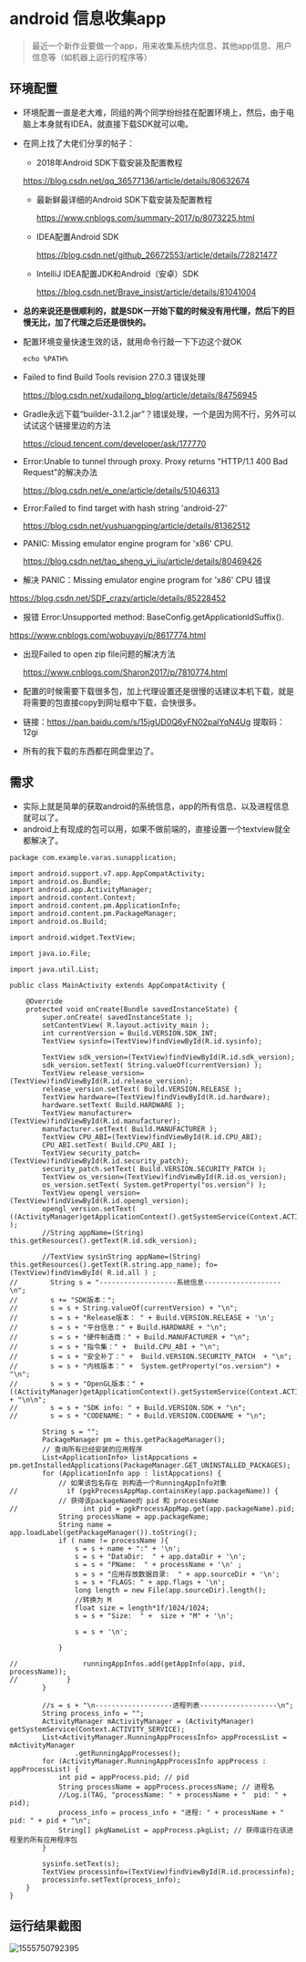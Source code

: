 # android 信息收集app

> 最近一个新作业要做一个app，用来收集系统内信息、其他app信息、用户信息等（如机器上运行的程序等）

## 环境配置

- 环境配置一直是老大难，同组的两个同学纷纷挂在配置环境上，然后，由于电脑上本身就有IDEA，就直接下载SDK就可以嘞。

- 在网上找了大佬们分享的帖子：

  -  2018年Android SDK下载安装及配置教程

    https://blog.csdn.net/qq_36577136/article/details/80632674

  - 最新鲜最详细的Android SDK下载安装及配置教程

    https://www.cnblogs.com/summary-2017/p/8073225.html

  - IDEA配置Android SDK

    https://blog.csdn.net/github_26672553/article/details/72821477

  - IntelliJ IDEA配置JDK和Android（安卓）SDK

    https://blog.csdn.net/Brave_insist/article/details/81041004

- **总的来说还是很顺利的，就是SDK一开始下载的时候没有用代理，然后下的巨慢无比，加了代理之后还是很快的。**

- 配置环境变量快速生效的话，就用命令行敲一下下边这个就OK

  ```
  echo %PATH%
  ```

- Failed to find Build Tools revision 27.0.3 错误处理

  https://blog.csdn.net/xudailong_blog/article/details/84756945

- Gradle永远下载“builder-3.1.2.jar”？错误处理，一个是因为网不行，另外可以试试这个链接里边的方法

  https://cloud.tencent.com/developer/ask/177770

- Error:Unable to tunnel through proxy. Proxy returns "HTTP/1.1 400 Bad Request"的解决办法

  https://blog.csdn.net/e_one/article/details/51046313

- Error:Failed to find target with hash string 'android-27'

  https://blog.csdn.net/yushuangping/article/details/81362512

- PANIC: Missing emulator engine program for 'x86' CPU.

  https://blog.csdn.net/tao_sheng_yi_jiu/article/details/80469426

-  解决 PANIC：Missing emulator engine program for 'x86' CPU 错误

  https://blog.csdn.net/SDF_crazy/article/details/85228452
  

-  报错 Error:Unsupported method: BaseConfig.getApplicationIdSuffix().

  https://www.cnblogs.com/wobuyayi/p/8617774.html

- 出现Failed to open zip file问题的解决方法

  https://www.cnblogs.com/Sharon2017/p/7810774.html



- 配置的时候需要下载很多包，加上代理设置还是很慢的话建议本机下载，就是将需要的包直接copy到网址框中下载，会快很多。
- 链接：https://pan.baidu.com/s/15jgUD0Q6yFN02palYqN4Ug 
  提取码：12gi 
- 所有的我下载的东西都在网盘里边了。

## 需求

- 实际上就是简单的获取android的系统信息，app的所有信息、以及进程信息就可以了。
- android上有现成的包可以用，如果不做前端的，直接设置一个textview就全都解决了。

```
package com.example.varas.sunapplication;

import android.support.v7.app.AppCompatActivity;
import android.os.Bundle;
import android.app.ActivityManager;
import android.content.Context;
import android.content.pm.ApplicationInfo;
import android.content.pm.PackageManager;
import android.os.Build;

import android.widget.TextView;

import java.io.File;

import java.util.List;

public class MainActivity extends AppCompatActivity {

    @Override
    protected void onCreate(Bundle savedInstanceState) {
        super.onCreate( savedInstanceState );
        setContentView( R.layout.activity_main );
        int currentVersion = Build.VERSION.SDK_INT;
        TextView sysinfo=(TextView)findViewById(R.id.sysinfo);

        TextView sdk_version=(TextView)findViewById(R.id.sdk_version);
        sdk_version.setText( String.valueOf(currentVersion) );
        TextView release_version=(TextView)findViewById(R.id.release_version);
        release_version.setText( Build.VERSION.RELEASE );
        TextView hardware=(TextView)findViewById(R.id.hardware);
        hardware.setText( Build.HARDWARE );
        TextView manufacturer=(TextView)findViewById(R.id.manufacturer);
        manufacturer.setText( Build.MANUFACTURER );
        TextView CPU_ABI=(TextView)findViewById(R.id.CPU_ABI);
        CPU_ABI.setText( Build.CPU_ABI );
        TextView security_patch=(TextView)findViewById(R.id.security_patch);
        security_patch.setText( Build.VERSION.SECURITY_PATCH );
        TextView os_version=(TextView)findViewById(R.id.os_version);
        os_version.setText( System.getProperty("os.version") );
        TextView opengl_version=(TextView)findViewById(R.id.opengl_version);
        opengl_version.setText( ((ActivityManager)getApplicationContext().getSystemService(Context.ACTIVITY_SERVICE)).getDeviceConfigurationInfo().getGlEsVersion() );
        //String appName=(String) this.getResources().getText(R.id.sdk_version);

        //TextView sysinString appName=(String) this.getResources().getText(R.string.app_name); fo=(TextView)findViewById( R.id.all ) ;
//        String s = "-------------------系统信息-------------------\n";
//        s += "SDK版本：";
//        s = s + String.valueOf(currentVersion) + "\n";
//        s = s + "Release版本： " + Build.VERSION.RELEASE + '\n';
//        s = s + "平台信息：" + Build.HARDWARE + "\n";
//        s = s + "硬件制造商：" + Build.MANUFACTURER + "\n";
//        s = s + "指令集：" +  Build.CPU_ABI + "\n";
//        s = s + "安全补丁：" +  Build.VERSION.SECURITY_PATCH  + "\n";
//        s = s + "内核版本：" +  System.getProperty("os.version") + "\n";
//        s = s + "OpenGL版本：" +  ((ActivityManager)getApplicationContext().getSystemService(Context.ACTIVITY_SERVICE)).getDeviceConfigurationInfo().getGlEsVersion() + "\n\n";
//        s = s + "SDK info: " + Build.VERSION.SDK + "\n";
//        s = s + "CODENAME: " + Build.VERSION.CODENAME + "\n";

        String s = "";
        PackageManager pm = this.getPackageManager();
        // 查询所有已经安装的应用程序
        List<ApplicationInfo> listAppcations = pm.getInstalledApplications(PackageManager.GET_UNINSTALLED_PACKAGES);
        for (ApplicationInfo app : listAppcations) {
            // 如果该包名存在 则构造一个RunningAppInfo对象
//            if (pgkProcessAppMap.containsKey(app.packageName)) {
            // 获得该packageName的 pid 和 processName
//                int pid = pgkProcessAppMap.get(app.packageName).pid;
            String processName = app.packageName;
            String name = app.loadLabel(getPackageManager()).toString();
            if ( name != processName ){
                s = s + name + ":" + '\n';
                s = s + "DataDir:  " + app.dataDir + '\n';
                s = s + "PName:  " + processName + '\n' ;
                s = s + "应用存放数据目录:  " + app.sourceDir + '\n';
                s = s + "FLAGS: " + app.flags + '\n';
                long length = new File(app.sourceDir).length();
                //转换为 M
                float size = length*1f/1024/1024;
                s = s + "Size:  " +  size + "M" + '\n';

                s = s + '\n';

            }

//                runningAppInfos.add(getAppInfo(app, pid, processName));
//            }
        }

        //s = s + "\n-------------------进程列表-------------------\n";
        String process_info = "";
        ActivityManager mActivityManager = (ActivityManager) getSystemService(Context.ACTIVITY_SERVICE);
        List<ActivityManager.RunningAppProcessInfo> appProcessList = mActivityManager
                .getRunningAppProcesses();
        for (ActivityManager.RunningAppProcessInfo appProcess : appProcessList) {
            int pid = appProcess.pid; // pid
            String processName = appProcess.processName; // 进程名
            //Log.i(TAG, "processName: " + processName + "  pid: " + pid);
            process_info = process_info + "进程: " + processName + "  pid: " + pid + "\n";
            String[] pkgNameList = appProcess.pkgList; // 获得运行在该进程里的所有应用程序包
        }

        sysinfo.setText(s);
        TextView processinfo=(TextView)findViewById(R.id.processinfo);
        processinfo.setText(process_info);
    }
}
```



## 运行结果截图

![1555750792395](C:\Users\varas\AppData\Roaming\Typora\typora-user-images\1555750792395.png)